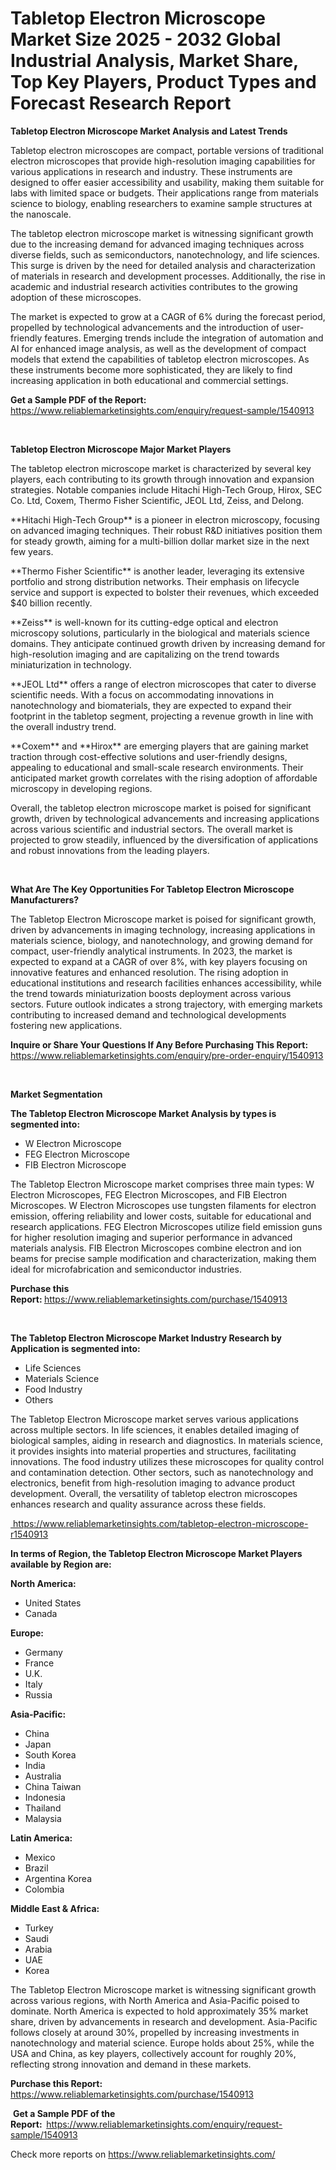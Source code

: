<p><h1>Tabletop Electron Microscope Market Size 2025 - 2032 Global Industrial Analysis, Market Share, Top Key Players, Product Types and Forecast Research Report</h1></p><p><strong>Tabletop Electron Microscope Market Analysis and Latest Trends</strong></p>
<p><p>Tabletop electron microscopes are compact, portable versions of traditional electron microscopes that provide high-resolution imaging capabilities for various applications in research and industry. These instruments are designed to offer easier accessibility and usability, making them suitable for labs with limited space or budgets. Their applications range from materials science to biology, enabling researchers to examine sample structures at the nanoscale.</p><p>The tabletop electron microscope market is witnessing significant growth due to the increasing demand for advanced imaging techniques across diverse fields, such as semiconductors, nanotechnology, and life sciences. This surge is driven by the need for detailed analysis and characterization of materials in research and development processes. Additionally, the rise in academic and industrial research activities contributes to the growing adoption of these microscopes.</p><p>The market is expected to grow at a CAGR of 6% during the forecast period, propelled by technological advancements and the introduction of user-friendly features. Emerging trends include the integration of automation and AI for enhanced image analysis, as well as the development of compact models that extend the capabilities of tabletop electron microscopes. As these instruments become more sophisticated, they are likely to find increasing application in both educational and commercial settings.</p></p>
<p><strong>Get a Sample PDF of the Report:&nbsp;</strong> <a href="https://www.reliablemarketinsights.com/enquiry/request-sample/1540913?utm_campaign=2481&utm_medium=2&utm_source=Github&utm_content=ia&utm_term=20022025&utm_id=tabletop-electron-microscope">https://www.reliablemarketinsights.com/enquiry/request-sample/1540913</a></p>
<p>&nbsp;</p>
<p><strong>Tabletop Electron Microscope Major Market Players</strong></p>
<p><p>The tabletop electron microscope market is characterized by several key players, each contributing to its growth through innovation and expansion strategies. Notable companies include Hitachi High-Tech Group, Hirox, SEC Co. Ltd, Coxem, Thermo Fisher Scientific, JEOL Ltd, Zeiss, and Delong. </p><p>**Hitachi High-Tech Group** is a pioneer in electron microscopy, focusing on advanced imaging techniques. Their robust R&D initiatives position them for steady growth, aiming for a multi-billion dollar market size in the next few years. </p><p>**Thermo Fisher Scientific** is another leader, leveraging its extensive portfolio and strong distribution networks. Their emphasis on lifecycle service and support is expected to bolster their revenues, which exceeded $40 billion recently. </p><p>**Zeiss** is well-known for its cutting-edge optical and electron microscopy solutions, particularly in the biological and materials science domains. They anticipate continued growth driven by increasing demand for high-resolution imaging and are capitalizing on the trend towards miniaturization in technology.</p><p>**JEOL Ltd** offers a range of electron microscopes that cater to diverse scientific needs. With a focus on accommodating innovations in nanotechnology and biomaterials, they are expected to expand their footprint in the tabletop segment, projecting a revenue growth in line with the overall industry trend.</p><p>**Coxem** and **Hirox** are emerging players that are gaining market traction through cost-effective solutions and user-friendly designs, appealing to educational and small-scale research environments. Their anticipated market growth correlates with the rising adoption of affordable microscopy in developing regions.</p><p>Overall, the tabletop electron microscope market is poised for significant growth, driven by technological advancements and increasing applications across various scientific and industrial sectors. The overall market is projected to grow steadily, influenced by the diversification of applications and robust innovations from the leading players.</p></p>
<p>&nbsp;</p>
<p><strong>What Are The Key Opportunities For Tabletop Electron Microscope Manufacturers?</strong></p>
<p><p>The Tabletop Electron Microscope market is poised for significant growth, driven by advancements in imaging technology, increasing applications in materials science, biology, and nanotechnology, and growing demand for compact, user-friendly analytical instruments. In 2023, the market is expected to expand at a CAGR of over 8%, with key players focusing on innovative features and enhanced resolution. The rising adoption in educational institutions and research facilities enhances accessibility, while the trend towards miniaturization boosts deployment across various sectors. Future outlook indicates a strong trajectory, with emerging markets contributing to increased demand and technological developments fostering new applications.</p></p>
<p><strong>Inquire or Share Your Questions If Any Before Purchasing This Report:</strong> <a href="https://www.reliablemarketinsights.com/enquiry/pre-order-enquiry/1540913?utm_campaign=2481&utm_medium=2&utm_source=Github&utm_content=ia&utm_term=20022025&utm_id=tabletop-electron-microscope">https://www.reliablemarketinsights.com/enquiry/pre-order-enquiry/1540913</a></p>
<p>&nbsp;</p>
<p><strong>Market Segmentation</strong></p>
<p><strong>The Tabletop Electron Microscope Market Analysis by types is segmented into:</strong></p>
<p><ul><li>W Electron Microscope</li><li>FEG Electron Microscope</li><li>FIB Electron Microscope</li></ul></p>
<p><p>The Tabletop Electron Microscope market comprises three main types: W Electron Microscopes, FEG Electron Microscopes, and FIB Electron Microscopes. W Electron Microscopes use tungsten filaments for electron emission, offering reliability and lower costs, suitable for educational and research applications. FEG Electron Microscopes utilize field emission guns for higher resolution imaging and superior performance in advanced materials analysis. FIB Electron Microscopes combine electron and ion beams for precise sample modification and characterization, making them ideal for microfabrication and semiconductor industries.</p></p>
<p><strong>Purchase this Report:&nbsp;</strong><a href="https://www.reliablemarketinsights.com/purchase/1540913?utm_campaign=2481&utm_medium=2&utm_source=Github&utm_content=ia&utm_term=20022025&utm_id=tabletop-electron-microscope">https://www.reliablemarketinsights.com/purchase/1540913</a></p>
<p>&nbsp;</p>
<p><strong>The Tabletop Electron Microscope Market Industry Research by Application is segmented into:</strong></p>
<p><ul><li>Life Sciences</li><li>Materials Science</li><li>Food Industry</li><li>Others</li></ul></p>
<p><p>The Tabletop Electron Microscope market serves various applications across multiple sectors. In life sciences, it enables detailed imaging of biological samples, aiding in research and diagnostics. In materials science, it provides insights into material properties and structures, facilitating innovations. The food industry utilizes these microscopes for quality control and contamination detection. Other sectors, such as nanotechnology and electronics, benefit from high-resolution imaging to advance product development. Overall, the versatility of tabletop electron microscopes enhances research and quality assurance across these fields.</p></p>
<p><a href="https://www.reliablemarketinsights.com/tabletop-electron-microscope-r1540913?utm_campaign=2481&utm_medium=2&utm_source=Github&utm_content=ia&utm_term=20022025&utm_id=tabletop-electron-microscope">&nbsp;https://www.reliablemarketinsights.com/tabletop-electron-microscope-r1540913</a></p>
<p><strong>In terms of Region, the Tabletop Electron Microscope Market Players available by Region are:</strong></p>
<p>
    <p> <strong> North America: </strong>
        <ul>
            <li>United States</li>
            <li>Canada</li>
        </ul>
        </p> 
    <p> <strong> Europe: </strong>
        <ul>
            <li>Germany</li>
            <li>France</li>
            <li>U.K.</li>
            <li>Italy</li>
            <li>Russia</li>
        </ul>
        </p> 
    <p> <strong> Asia-Pacific: </strong>
        <ul>
            <li>China</li>
            <li>Japan</li>
            <li>South Korea</li>
            <li>India</li>
            <li>Australia</li>
            <li>China Taiwan</li>
            <li>Indonesia</li>
            <li>Thailand</li>
            <li>Malaysia</li>
        </ul>
        </p> 
    <p> <strong> Latin America: </strong>
        <ul>
            <li>Mexico</li>
            <li>Brazil</li>
            <li>Argentina Korea</li>
            <li>Colombia</li>
        </ul>
        </p> 
    <p> <strong> Middle East & Africa: </strong>
        <ul>
            <li>Turkey</li>
            <li>Saudi</li>
            <li>Arabia</li>
            <li>UAE</li>
            <li>Korea</li>
        </ul>
    </p>
    </p>
<p><p>The Tabletop Electron Microscope market is witnessing significant growth across various regions, with North America and Asia-Pacific poised to dominate. North America is expected to hold approximately 35% market share, driven by advancements in research and development. Asia-Pacific follows closely at around 30%, propelled by increasing investments in nanotechnology and material science. Europe holds about 25%, while the USA and China, as key players, collectively account for roughly 20%, reflecting strong innovation and demand in these markets.</p></p>
<p><strong>Purchase this Report: </strong><a href="https://www.reliablemarketinsights.com/purchase/1540913?utm_campaign=2481&utm_medium=2&utm_source=Github&utm_content=ia&utm_term=20022025&utm_id=tabletop-electron-microscope">https://www.reliablemarketinsights.com/purchase/1540913</a></p>
<p>&nbsp;<strong>Get a Sample PDF of the Report:&nbsp;&nbsp;</strong><a href="https://www.reliablemarketinsights.com/enquiry/request-sample/1540913?utm_campaign=2481&utm_medium=2&utm_source=Github&utm_content=ia&utm_term=20022025&utm_id=tabletop-electron-microscope">https://www.reliablemarketinsights.com/enquiry/request-sample/1540913</a></p>
<p><strong></strong></p>
<p>Check more reports on <a href="https://www.reliablemarketinsights.com/?utm_campaign=2481&utm_medium=2&utm_source=Github&utm_content=ia&utm_term=20022025&utm_id=tabletop-electron-microscope">https://www.reliablemarketinsights.com/</a></p>
